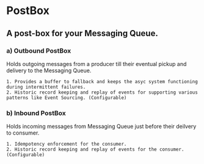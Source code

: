 # PostBox

## A post-box for your Messaging Queue.

### a) Outbound PostBox
Holds outgoing messages from a producer till their eventual pickup and delivery to the Messaging Queue.

    1. Provides a buffer to fallback and keeps the asyc system functioning during intermittent failures.
    2. Historic record keeping and replay of events for supporting various patterns like Event Sourcing. (Configurable)
    
### b) Inbound PostBox 
Holds incoming messages from Messaging Queue just before their deilvery to consumer.

    1. Idempotency enforcement for the consumer.
    2. Historic record keeping and replay of events for the consumer. (Configurable)
